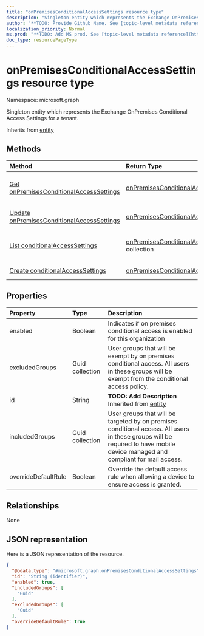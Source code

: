```yaml
---
title: "onPremisesConditionalAccessSettings resource type"
description: "Singleton entity which represents the Exchange OnPremises Conditional Access Settings for a tenant."
author: "**TODO: Provide Github Name. See [topic-level metadata reference](https://msgo.azurewebsites.net/add/document/guidelines/metadata.html#topic-level-metadata)**"
localization_priority: Normal
ms.prod: "**TODO: Add MS prod. See [topic-level metadata reference](https://msgo.azurewebsites.net/add/document/guidelines/metadata.html#topic-level-metadata)**"
doc_type: resourcePageType
---
```


# onPremisesConditionalAccessSettings resource type


Namespace: microsoft.graph

Singleton entity which represents the Exchange OnPremises Conditional Access Settings for a tenant.


Inherits from [entity](../resources/entity.md)

## Methods
|Method|Return Type|Description|
|:---|:---|:---|
|[Get onPremisesConditionalAccessSettings](../api/onpremisesconditionalaccesssettings-get.md)|[onPremisesConditionalAccessSettings](../resources/onpremisesconditionalaccesssettings.md)|Read the properties and relationships of an [onPremisesConditionalAccessSettings](../resources/onpremisesconditionalaccesssettings.md) object.|
|[Update onPremisesConditionalAccessSettings](../api/onpremisesconditionalaccesssettings-update.md)|[onPremisesConditionalAccessSettings](../resources/onpremisesconditionalaccesssettings.md)|Update the properties of an [onPremisesConditionalAccessSettings](../resources/onpremisesconditionalaccesssettings.md) object.|
|[List conditionalAccessSettings](../api/devicemanagementexchangeonpremisespolicy-list-conditionalaccesssettings.md)|[onPremisesConditionalAccessSettings](../resources/onpremisesconditionalaccesssettings.md) collection|Get the onPremisesConditionalAccessSettings from the conditionalAccessSettings navigation property.|
|[Create conditionalAccessSettings](../api/devicemanagementexchangeonpremisespolicy-post-conditionalaccesssettings.md)|[onPremisesConditionalAccessSettings](../resources/onpremisesconditionalaccesssettings.md)|Create a new conditionalAccessSettings object.|

## Properties
|Property|Type|Description|
|:---|:---|:---|
|enabled|Boolean|Indicates if on premises conditional access is enabled for this organization|
|excludedGroups|Guid collection|User groups that will be exempt by on premises conditional access. All users in these groups will be exempt from the conditional access policy.|
|id|String|**TODO: Add Description** Inherited from [entity](../resources/entity.md)|
|includedGroups|Guid collection|User groups that will be targeted by on premises conditional access. All users in these groups will be required to have mobile device managed and compliant for mail access.|
|overrideDefaultRule|Boolean|Override the default access rule when allowing a device to ensure access is granted.|

## Relationships
None

## JSON representation
Here is a JSON representation of the resource.
<!-- {
  "blockType": "resource",
  "keyProperty": "id",
  "@odata.type": "microsoft.graph.onPremisesConditionalAccessSettings",
  "baseType": "microsoft.graph.entity",
  "openType": false
}
-->
``` json
{
  "@odata.type": "#microsoft.graph.onPremisesConditionalAccessSettings",
  "id": "String (identifier)",
  "enabled": true,
  "includedGroups": [
    "Guid"
  ],
  "excludedGroups": [
    "Guid"
  ],
  "overrideDefaultRule": true
}
```

